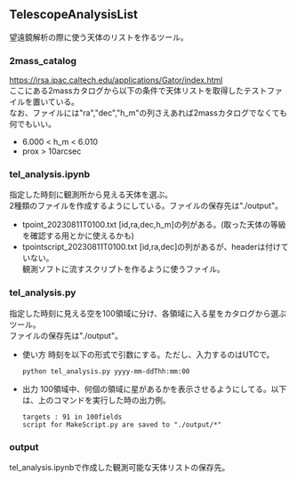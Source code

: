 ## TelescopeAnalysisList
望遠鏡解析の際に使う天体のリストを作るツール。

### 2mass_catalog
https://irsa.ipac.caltech.edu/applications/Gator/index.html  
ここにある2massカタログから以下の条件で天体リストを取得したテストファイルを置いている。  
なお、ファイルには"ra","dec","h_m"の列さえあれば2massカタログでなくても何でもいい。
  - 6.000 < h_m < 6.010
  - prox > 10arcsec  
  
### tel_analysis.ipynb
指定した時刻に観測所から見える天体を選ぶ。  
2種類のファイルを作成するようにしている。ファイルの保存先は"./output"。
  - tpoint_20230811T0100.txt
      [id,ra,dec,h_m]の列がある。(取った天体の等級を確認する用とかに使えるかも)
  - tpointscript_20230811T0100.txt
      [id,ra,dec]の列があるが、headerは付けていない。  
      観測ソフトに流すスクリプトを作るように使うファイル。

### tel_analysis.py
指定した時刻に見える空を100領域に分け、各領域に入る星をカタログから選ぶツール。  
ファイルの保存先は"./output"。
- 使い方
  時刻を以下の形式で引数にする。ただし、入力するのはUTCで。
  ```
  python tel_analysis.py yyyy-mm-ddThh:mm:00
  ```
- 出力
  100領域中、何個の領域に星があるかを表示させるようにしてる。以下は、上のコマンドを実行した時の出力例。
  ```
  targets : 91 in 100fields
  script for MakeScript.py are saved to "./output/*" 
  ```
  
### output
tel_analysis.ipynbで作成した観測可能な天体リストの保存先。

